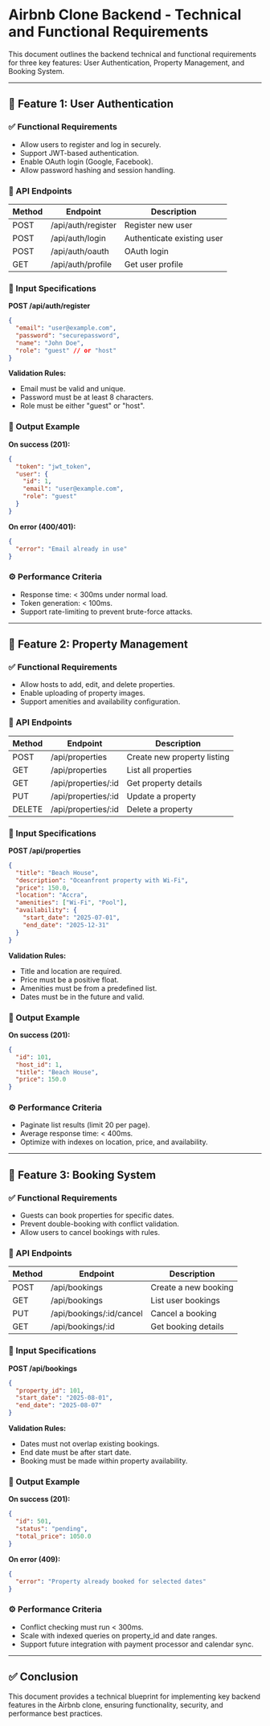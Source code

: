 
# Airbnb Clone Backend - Technical and Functional Requirements

This document outlines the backend technical and functional requirements for three key features: User Authentication, Property Management, and Booking System.

---

## 🧩 Feature 1: User Authentication

### ✅ Functional Requirements

- Allow users to register and log in securely.
- Support JWT-based authentication.
- Enable OAuth login (Google, Facebook).
- Allow password hashing and session handling.

### 🔌 API Endpoints

| Method | Endpoint           | Description                |
|--------|--------------------|----------------------------|
| POST   | /api/auth/register | Register new user          |
| POST   | /api/auth/login    | Authenticate existing user |
| POST   | /api/auth/oauth    | OAuth login                |
| GET    | /api/auth/profile  | Get user profile           |

### 📝 Input Specifications

**POST /api/auth/register**
```json
{
  "email": "user@example.com",
  "password": "securepassword",
  "name": "John Doe",
  "role": "guest" // or "host"
}
```

**Validation Rules:**
- Email must be valid and unique.
- Password must be at least 8 characters.
- Role must be either "guest" or "host".

### 🧾 Output Example

**On success (201):**
```json
{
  "token": "jwt_token",
  "user": {
    "id": 1,
    "email": "user@example.com",
    "role": "guest"
  }
}
```

**On error (400/401):**
```json
{
  "error": "Email already in use"
}
```

### ⚙️ Performance Criteria

- Response time: < 300ms under normal load.
- Token generation: < 100ms.
- Support rate-limiting to prevent brute-force attacks.

---

## 🧩 Feature 2: Property Management

### ✅ Functional Requirements

- Allow hosts to add, edit, and delete properties.
- Enable uploading of property images.
- Support amenities and availability configuration.

### 🔌 API Endpoints

| Method | Endpoint                | Description                  |
|--------|-------------------------|------------------------------|
| POST   | /api/properties         | Create new property listing  |
| GET    | /api/properties         | List all properties          |
| GET    | /api/properties/:id     | Get property details         |
| PUT    | /api/properties/:id     | Update a property            |
| DELETE | /api/properties/:id     | Delete a property            |

### 📝 Input Specifications

**POST /api/properties**
```json
{
  "title": "Beach House",
  "description": "Oceanfront property with Wi-Fi",
  "price": 150.0,
  "location": "Accra",
  "amenities": ["Wi-Fi", "Pool"],
  "availability": {
    "start_date": "2025-07-01",
    "end_date": "2025-12-31"
  }
}
```

**Validation Rules:**
- Title and location are required.
- Price must be a positive float.
- Amenities must be from a predefined list.
- Dates must be in the future and valid.

### 🧾 Output Example

**On success (201):**
```json
{
  "id": 101,
  "host_id": 1,
  "title": "Beach House",
  "price": 150.0
}
```

### ⚙️ Performance Criteria

- Paginate list results (limit 20 per page).
- Average response time: < 400ms.
- Optimize with indexes on location, price, and availability.

---

## 🧩 Feature 3: Booking System

### ✅ Functional Requirements

- Guests can book properties for specific dates.
- Prevent double-booking with conflict validation.
- Allow users to cancel bookings with rules.

### 🔌 API Endpoints

| Method | Endpoint                | Description                 |
|--------|-------------------------|-----------------------------|
| POST   | /api/bookings           | Create a new booking        |
| GET    | /api/bookings           | List user bookings          |
| PUT    | /api/bookings/:id/cancel | Cancel a booking            |
| GET    | /api/bookings/:id       | Get booking details         |

### 📝 Input Specifications

**POST /api/bookings**
```json
{
  "property_id": 101,
  "start_date": "2025-08-01",
  "end_date": "2025-08-07"
}
```

**Validation Rules:**
- Dates must not overlap existing bookings.
- End date must be after start date.
- Booking must be made within property availability.

### 🧾 Output Example

**On success (201):**
```json
{
  "id": 501,
  "status": "pending",
  "total_price": 1050.0
}
```

**On error (409):**
```json
{
  "error": "Property already booked for selected dates"
}
```

### ⚙️ Performance Criteria

- Conflict checking must run < 300ms.
- Scale with indexed queries on property_id and date ranges.
- Support future integration with payment processor and calendar sync.

---

## ✅ Conclusion

This document provides a technical blueprint for implementing key backend features in the Airbnb clone, ensuring functionality, security, and performance best practices.
